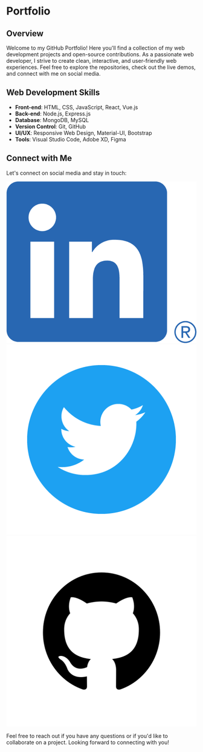 # Portfolio


## Overview

Welcome to my GitHub Portfolio! Here you'll find a collection of my web development projects and open-source contributions. As a passionate web developer, I strive to create clean, interactive, and user-friendly web experiences. Feel free to explore the repositories, check out the live demos, and connect with me on social media.

## Web Development Skills

- **Front-end**: HTML, CSS, JavaScript, React, Vue.js
- **Back-end**: Node.js, Express.js
- **Database**: MongoDB, MySQL
- **Version Control**: Git, GitHub
- **UI/UX**: Responsive Web Design, Material-UI, Bootstrap
- **Tools**: Visual Studio Code, Adobe XD, Figma

## Connect with Me

Let's connect on social media and stay in touch:

[![LinkedIn](LI-In-Bug.png)](https://www.linkedin.com/in/haroon-khalid-3b9240234/)
[![Twitter](pngegg.png)](https://twitter.com/haroonkkdd)
[![GitHub](github.png)](https://github.com/HaroonKhalid222/)

Feel free to reach out if you have any questions or if you'd like to collaborate on a project. Looking forward to connecting with you!
